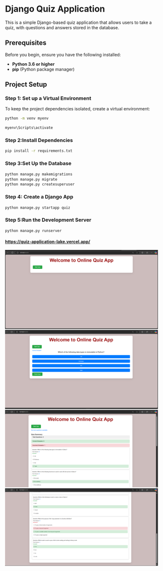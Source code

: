 
# Django Quiz Application

This is a simple Django-based quiz application that allows users to take a quiz, with questions and answers stored in the database.

## Prerequisites

Before you begin, ensure you have the following installed:
- **Python 3.6 or higher**
- **pip** (Python package manager)

## Project Setup

### Step 1: Set up a Virtual Environment

To keep the project dependencies isolated, create a virtual environment:

```bash
python -m venv myenv

```
```bash
myenv\Scripts\activate
```

### Step 2:Install Dependencies
```bash
pip install -r requirements.txt
```

### Step 3:Set Up the Database
```bash
python manage.py makemigrations
python manage.py migrate
python manage.py createsuperuser
```


### Step 4: Create a Django App
```bash
python manage.py startapp quiz
```

### Step 5:Run the Development Server
```bash
python manage.py runserver
```

#### https://quiz-application-lake.vercel.app/

![Alt text](https://github.com/Prajwal07523/Quiz-application/blob/bea25a2a05c7393290aa0ce6bcf79f5421d88bee/media/Home.png)
![Alt text](https://github.com/Prajwal07523/Quiz-application/blob/bea25a2a05c7393290aa0ce6bcf79f5421d88bee/media/Question.png)
![Alt text](https://github.com/Prajwal07523/Quiz-application/blob/bea25a2a05c7393290aa0ce6bcf79f5421d88bee/media/Result.png)
![Alt text](https://github.com/Prajwal07523/Quiz-application/blob/bea25a2a05c7393290aa0ce6bcf79f5421d88bee/media/Result2.png)









